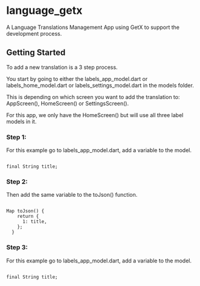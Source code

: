 # language_getx

A Language Translations Management App using GetX to support the development process.

## Getting Started

To add a new translation is a 3 step process. 

You start by going to either the labels_app_model.dart or labels_home_model.dart or labels_settings_model.dart in the models folder.

This is depending on which screen you want to add the translation to: AppScreen(), HomeScreen() or SettingsScreen(). 

For this app, we only have the HomeScreen() but will use all three label models in it.

### Step 1:
For this example go to labels_app_model.dart, add a variable to the model.
<pre lang="javascript"><code>
final String title;
</code></pre>

### Step 2:
Then add the same variable to the toJson() function.
<pre lang="javascript"><code>
Map<int, dynamic> toJson() {
    return {
      1: title,
    };
  }
</code></pre>

### Step 3:
For this example go to labels_app_model.dart, add a variable to the model.
<pre lang="javascript"><code>
final String title;
</code></pre>
